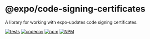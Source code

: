 # @expo/code-signing-certificates

A library for working with expo-updates code signing certificates.

[![tests](https://github.com/expo/code-signing-certificates/workflows/tests/badge.svg)](https://github.com/expo/code-signing-certificates/actions?query=workflow%3Atests)
[![codecov](https://codecov.io/gh/expo/code-signing-certificates/branch/main/graph/badge.svg?token=tZvsh5UDLO)](https://codecov.io/gh/expo/code-signing-certificates)
[![npm](https://img.shields.io/npm/v/@expo/code-signing-certificates)](https://www.npmjs.com/package/@expo/code-signing-certificates)
[![NPM](https://img.shields.io/npm/l/@expo/code-signing-certificates)](https://www.npmjs.com/package/@expo/code-signing-certificates)

